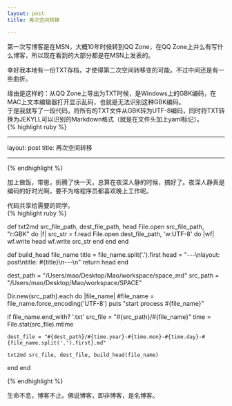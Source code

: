 ```yaml
---
layout: post
title: 再次空间转移

---
```


第一次写博客是在MSN，大概10年时候转到QQ Zone，在QQ Zone上并么有写什么博客，所以现在看到的大部分都是在MSN上发表的。  

幸好我本地有一份TXT存档，才使得第二次空间转移变的可能。不过中间还是有一些曲折。  

缘由是这样的：从QQ Zone上导出为TXT时候，是Windows上的GBK编码，在MAC上文本编辑器打开显示乱码，也就是无法识别这种GBK编码。  
于是我就写了一段代码，将所有的TXT文件从GBK转为UTF-8编码，同时将TXT转换为JEKYLL可以识别的Markdown格式（就是在文件头加上yaml标记）。  
{% highlight ruby %}

---
layout: post
title: 再次空间转移

---

{% endhighlight %}



加上做饭，带崽，折腾了快一天，总算在夜深人静的时候，搞好了。夜深人静真是编码的好时光啊，要不为啥程序员都喜欢晚上工作呢。

代码共享给需要的同学。  
{% highlight ruby %}

def txt2md src_file_path, dest_file_path, head
  File.open src_file_path, "r:GBK" do |f|
    src_str = f.read
    File.open dest_file_path, 'w:UTF-8' do |wf|
      wf.write head
      wf.write src_str
    end
  end
end

def build_head file_name
  title = file_name.split('.').first
  head = "---\nlayout: post\ntitle: #{title}\n---\n"
  return head
end

dest_path = "/Users/mao/Desktop/Mao/workspace/space_md"
src_path = "/Users/mao/Desktop/Mao/workspace/SPACE"


Dir.new(src_path).each do |file_name|
  #file_name = file_name.force_encoding('UTF-8')
  puts "start process #{file_name}"

  if file_name.end_with? '.txt'
    src_file = "#{src_path}/#{file_name}"
    time = File.stat(src_file).mtime

    dest_file = "#{dest_path}/#{time.year}-#{time.mon}-#{time.day}-#{file_name.split('.').first}.md"

    txt2md src_file, dest_file, build_head(file_name)
  end
end

{% endhighlight %}


生命不息，博客不止。佛说博客，即非博客，是名博客。